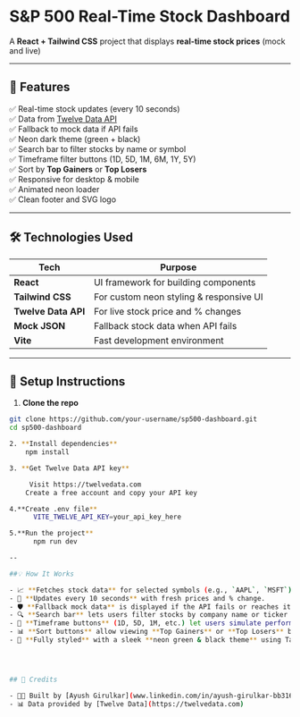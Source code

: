# S&P 500 Real-Time Stock Dashboard 

A **React + Tailwind CSS** project that displays **real-time stock prices** (mock and live)

---

## 🚀 Features

✅ Real-time stock updates (every 10 seconds)  
✅ Data from [Twelve Data API](https://twelvedata.com/)  
✅ Fallback to mock data if API fails  
✅ Neon dark theme (green + black)  
✅ Search bar to filter stocks by name or symbol  
✅ Timeframe filter buttons (1D, 5D, 1M, 6M, 1Y, 5Y)  
✅ Sort by **Top Gainers** or **Top Losers**  
✅ Responsive for desktop & mobile  
✅ Animated neon loader  
✅ Clean footer and SVG logo

---

## 🛠️ Technologies Used

| Tech            | Purpose                                  |
|-----------------|-------------------------------------------|
| **React**       | UI framework for building components     |
| **Tailwind CSS**| For custom neon styling & responsive UI  |
| **Twelve Data API** | For live stock price and % changes     |
| **Mock JSON**   | Fallback stock data when API fails       |
| **Vite**        | Fast development environment              |

---
## 🔑 Setup Instructions

1. **Clone the repo**

```bash
git clone https://github.com/your-username/sp500-dashboard.git
cd sp500-dashboard

2. **Install dependencies**
    npm install

3. **Get Twelve Data API key**

     Visit https://twelvedata.com
    Create a free account and copy your API key

4.**Create .env file**
      VITE_TWELVE_API_KEY=your_api_key_here

5.**Run the project**
      npm run dev

--

##💡 How It Works

- 📈 **Fetches stock data** for selected symbols (e.g., `AAPL`, `MSFT`) using the [Twelve Data API](https://twelvedata.com).
- 🔄 **Updates every 10 seconds** with fresh prices and % change.
- 🛡️ **Fallback mock data** is displayed if the API fails or reaches its limit.
- 🔍 **Search bar** lets users filter stocks by company name or ticker symbol.
- 📅 **Timeframe buttons** (1D, 5D, 1M, etc.) let users simulate performance filtering (UI only for now).
- 📊 **Sort buttons** allow viewing **Top Gainers** or **Top Losers** based on % change.
- 🌙 **Fully styled** with a sleek **neon green & black theme** using Tailwind CSS.




## 🙌 Credits

- 👨‍💻 Built by [Ayush Girulkar](www.linkedin.com/in/ayush-girulkar-bb3161219)
- 📊 Data provided by [Twelve Data](https://twelvedata.com)



